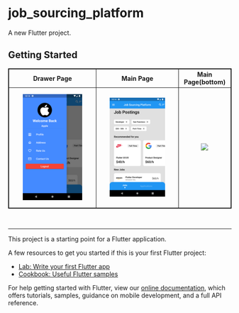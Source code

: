 # job_sourcing_platform

A new Flutter project.

## Getting Started

<table style="border:1px solid;">
  <tr >
    <th style="text-align: center; border:1px solid;">Drawer Page</th>
    <th style="text-align: center; border:1px solid;">Main Page</th>
    <th style="text-align: center; border:1px solid;">Main Page(bottom)</th>
  </tr>
  <tr >
    <td style="text-align: center; border:1px solid;padding:1em;">
        <img width="80%" src="app_ss/drawer.png">
    </td>
    <td style="text-align: center; border:1px solid;padding:1em;">
         <img width="80%" src="app_ss/jobs.png">
    </td>
    <td style="text-align: center; border:1px solid;padding:1em;">
         <img width="80%" src="app_ss/application.png">
    </td>
  </tr>
  
</table>
<br>
<hr>

This project is a starting point for a Flutter application.

A few resources to get you started if this is your first Flutter project:

- [Lab: Write your first Flutter app](https://flutter.dev/docs/get-started/codelab)
- [Cookbook: Useful Flutter samples](https://flutter.dev/docs/cookbook)

For help getting started with Flutter, view our
[online documentation](https://flutter.dev/docs), which offers tutorials,
samples, guidance on mobile development, and a full API reference.
